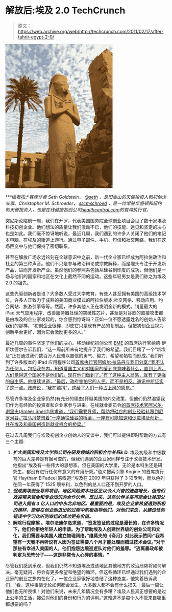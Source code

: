 # 解放后:埃及 2.0 TechCrunch

> 原文：<https://web.archive.org/web/http://techcrunch.com/2011/02/17/after-tahrir-egypt-2-0/>

![](img/5332305d644f12a3053c5d63bc5e4ec0.png)

***编者按:**客座作者 Seth Goldstein， [@seth](https://web.archive.org/web/20230203004323/http://www.twitter.com/seth) ，是旧金山的天使投资人和初创企业家。Christopher M. Schroeder， [@cmschroed](https://web.archive.org/web/20230203004323/http://www.twitter.com/cmschroed) ，是一位常驻华盛顿和纽约的天使投资人，也是在线健康初创公司[healthcentral.com](https://web.archive.org/web/20230203004323/http://www.healthcentral.com/)的首席执行官。*

突尼斯沦陷前一周，我们在开罗，代表美国国务院全球创业项目会见了数十家埃及科技初创企业。他们想法的质量让我们激动不已，他们的技能、远见和坚定的决心也是如此。我们毫不惊讶地听说，最近几周，我们遇到的许多人关闭了他们的笔记本电脑，在埃及的街道上游行。通过电子邮件、手机、短信和社交网络，我们在这场巨变中与他们保持了密切联系。

甚至在解放广场永远铭刻在全球意识中之前，新一代企业家已经成为阿拉伯政治和社会的第三种声音。他们不只是参与政治辩论或宗教解释，而是埋头专注于开发新产品，进而开发新产业。虽然他们的参照系包括从硅谷到印度的成功，但他们是一场与他们的国家和地区在文化上截然不同的运动。这些年轻男女是我们称之为埃及 2.0 的祖先。

这些先驱创新者是谁？大多数人受过大学教育，有些人甚至拥有美国的高级技术学位。许多人正致力于成熟的美国商业模式的阿拉伯版本:社交网络、移动应用、约会网站、旅游引擎等等。然而，许多其他人正在发明全新的模式。销量最大的 iPad 天气应用程序、改善服务器处理的突破性芯片，甚至是对谷歌的直接攻击都是由埃及的企业家发起的，你会感到惊讶吗？正如一位不愿透露姓名的创始人告诉我们的那样，“初创企业很棒，即使它只是现有产品的复制品，但把初创企业视为创新平台更好，因为它会激励更多的人。”

最近几周的事件坚定了他们的决心。移动经纪初创公司 [EME](https://web.archive.org/web/20230203004323/http://www.emeint.net/) 的首席执行官纳德·伊斯坎德尔告诉我们，“这一周前所未有地提升了我们的希望。我们目睹了一个“新埃及”正在通过我们数百万人民难以置信的勇气、毅力、希望和牺牲而形成。”我们听到了许多版本的 iPad 应用程序公司[首席执行官阿姆尔·拉马丹与我们分享:“我不认为任何人，包括我在内，知道爱国主义和对国家的爱到底意味着什么，直到上周。人们觉得这个国家不是他们的。现在他们做到了。”有了这种主人翁感，就有了更强的自主感。他继续说道，“最后，政府害怕它的人民，而不是相反。通讯中断证实了这一点。政府说，“我在颤抖”，这给了人们一种占上风的感觉。”](https://web.archive.org/web/20230203004323/http://www.vimov.com/)

尽管许多埃及企业家仍然(有充分的理由)怀疑美国的外交政策，但他们仍然渴望我们作为有经验的投资者和企业家参与进来。在线就业委员会[的首席技术官阿米尔·谢里夫(Ameer Sherif)恳求道，“我们需要导师，帮助将硅谷的创业经验转移到尼罗河谷。”拉马丹梦想着“一座通往硅谷的桥梁，一座有可能加速和促进埃及创新，并在埃及和美国创造新就业机会的桥梁。”](https://web.archive.org/web/20230203004323/http://www.basharsoft.com/)

在过去几周我们与埃及初创企业创始人的交谈中，我们可以提供即时帮助的方式有三个主题:

1.  ***扩大美国和埃及大学和公司在研发领域的积极合作关系& D.*** 埃及初级和中级教育的巨大差异是有据可查的，但我们遇到的企业家同样专注于改善技术研发。他指出“埃及有一些伟大的思想家。但在美国的大学里，无论是本科生还是研究生，都没有进行任何有意义的有用研究。”语义搜索引擎 Kngine 的首席执行官 Haytham ElFadeel 感叹道:“埃及在 2009 年只获得了 3 项专利，而以色列在同一年获得了 1525 项专利，以色列的总人口还不到开罗的人口。
2.  ***促成美埃创业导师项目。地区风险资本社区正以令人兴奋的速度增长，但他们欢迎带来资金和专业知识的合作伙伴。反过来，这些伙伴关系可能会让美国公司进入拥有 3 亿人口的中东北非地区。最重要的是，埃及企业家希望遇到积极的榜样，能够在创业到退出的过程中积极指导他们。对他们来说，从建设性的错误中学习比听到幸运的成功更有价值。***
3.  **解除行程摩擦 。埃尔法迪尔恳求道，“签发签证的过程是漫长的，在许多情况下，他们会拒绝年轻人的申请。为了帮助埃及人创建世界级的创业公司和文化，我们需要与美国人建立物理网络。”维莫夫的《斋月》对此表示赞同:“我希望有一天我不再听说有人因为签证需要八个月才能处理而错过技术会议。”对于那些有幸进入美国的人，他们抱怨边境巡逻队对他们的羞辱。"逃离暴政却被判定为恐怖分子——这是非常令人心碎的事情。"**

尽管我们感到乐观，但我们仍然不知道埃及或该地区其他地方的政治局势将如何解决。毫无疑问，将会有更多希望和绝望的循环，但这些循环已经通过我们遇到的企业家的创业之旅内在化了。一位企业家很好地总结了这种态度，他笑着告诉我们，“看，这种事情无论如何都会发生，大多数人都不会有什么损失！最后一周让他们也无所畏惧！对他们来说，未来几年情况会有多糟？埃及人民真正想要的是过上公平的生活，接受对他们的身份和行为的评判。”这难道不是每个人不管来自哪里都想要的吗？
